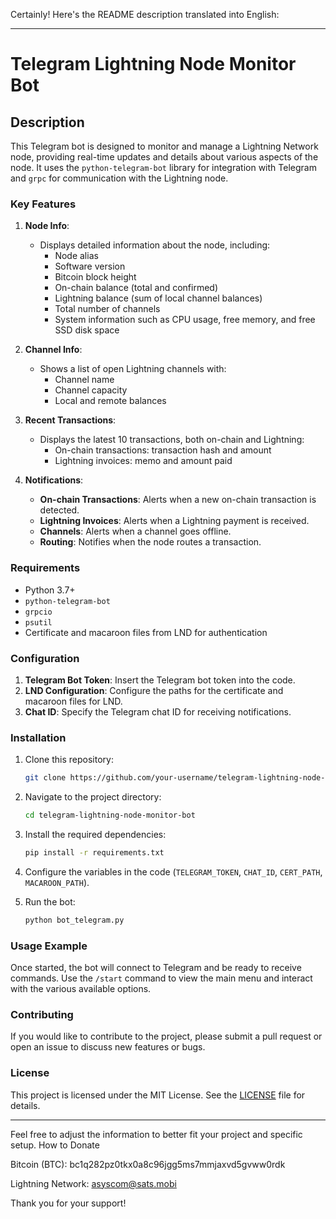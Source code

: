 Certainly! Here's the README description translated into English:

---

# Telegram Lightning Node Monitor Bot

## Description

This Telegram bot is designed to monitor and manage a Lightning Network node, providing real-time updates and details about various aspects of the node. It uses the `python-telegram-bot` library for integration with Telegram and `grpc` for communication with the Lightning node.

### Key Features

1. **Node Info**:
   - Displays detailed information about the node, including:
     - Node alias
     - Software version
     - Bitcoin block height
     - On-chain balance (total and confirmed)
     - Lightning balance (sum of local channel balances)
     - Total number of channels
     - System information such as CPU usage, free memory, and free SSD disk space

2. **Channel Info**:
   - Shows a list of open Lightning channels with:
     - Channel name
     - Channel capacity
     - Local and remote balances

3. **Recent Transactions**:
   - Displays the latest 10 transactions, both on-chain and Lightning:
     - On-chain transactions: transaction hash and amount
     - Lightning invoices: memo and amount paid

4. **Notifications**:
   - **On-chain Transactions**: Alerts when a new on-chain transaction is detected.
   - **Lightning Invoices**: Alerts when a Lightning payment is received.
   - **Channels**: Alerts when a channel goes offline.
   - **Routing**: Notifies when the node routes a transaction.

### Requirements

- Python 3.7+
- `python-telegram-bot`
- `grpcio`
- `psutil`
- Certificate and macaroon files from LND for authentication

### Configuration

1. **Telegram Bot Token**: Insert the Telegram bot token into the code.
2. **LND Configuration**: Configure the paths for the certificate and macaroon files for LND.
3. **Chat ID**: Specify the Telegram chat ID for receiving notifications.

### Installation

1. Clone this repository:
   ```bash
   git clone https://github.com/your-username/telegram-lightning-node-monitor-bot.git
   ```

2. Navigate to the project directory:
   ```bash
   cd telegram-lightning-node-monitor-bot
   ```

3. Install the required dependencies:
   ```bash
   pip install -r requirements.txt
   ```

4. Configure the variables in the code (`TELEGRAM_TOKEN`, `CHAT_ID`, `CERT_PATH`, `MACAROON_PATH`).

5. Run the bot:
   ```bash
   python bot_telegram.py
   ```

### Usage Example

Once started, the bot will connect to Telegram and be ready to receive commands. Use the `/start` command to view the main menu and interact with the various available options.

### Contributing

If you would like to contribute to the project, please submit a pull request or open an issue to discuss new features or bugs.

### License

This project is licensed under the MIT License. See the [LICENSE](LICENSE) file for details.

---

Feel free to adjust the information to better fit your project and specific setup.
How to Donate

Bitcoin (BTC): bc1q282pz0tkx0a8c96jgg5ms7mmjaxvd5gvww0rdk

Lightning Network: asyscom@sats.mobi

Thank you for your support!
